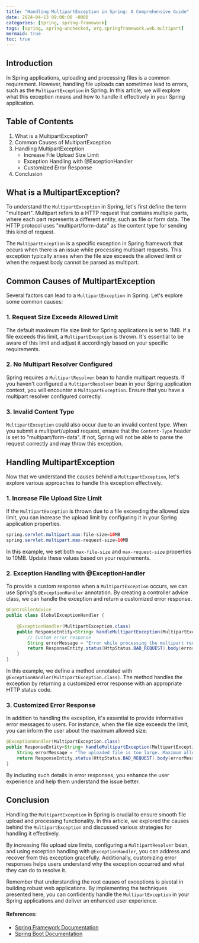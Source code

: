 ```yaml
---
title: "Handling MultipartException in Spring: A Comprehensive Guide"
date: 2024-04-13 09:00:00 -0000
categories: [Spring, spring-framework]
tags: [spring, spring-unchecked, org.springframework.web.multipart]
mermaid: true
toc: true
---
```



## Introduction

In Spring applications, uploading and processing files is a common requirement. However, handling file uploads can sometimes lead to errors, such as the `MultipartException` in Spring. In this article, we will explore what this exception means and how to handle it effectively in your Spring application.

## Table of Contents

1. What is a MultipartException?
2. Common Causes of MultipartException
3. Handling MultipartException
   - Increase File Upload Size Limit 
   - Exception Handling with @ExceptionHandler
   - Customized Error Response
4. Conclusion

## What is a MultipartException?

To understand the `MultipartException` in Spring, let's first define the term "multipart". Multipart refers to a HTTP request that contains multiple parts, where each part represents a different entity, such as file or form data. The HTTP protocol uses "multipart/form-data" as the content type for sending this kind of request.

The `MultipartException` is a specific exception in Spring framework that occurs when there is an issue while processing multipart requests. This exception typically arises when the file size exceeds the allowed limit or when the request body cannot be parsed as multipart.

## Common Causes of MultipartException

Several factors can lead to a `MultipartException` in Spring. Let's explore some common causes:

### 1. Request Size Exceeds Allowed Limit

The default maximum file size limit for Spring applications is set to 1MB. If a file exceeds this limit, a `MultipartException` is thrown. It's essential to be aware of this limit and adjust it accordingly based on your specific requirements.

### 2. No Multipart Resolver Configured

Spring requires a `MultipartResolver` bean to handle multipart requests. If you haven't configured a `MultipartResolver` bean in your Spring application context, you will encounter a `MultipartException`. Ensure that you have a multipart resolver configured correctly.

### 3. Invalid Content Type

`MultipartException` could also occur due to an invalid content type. When you submit a multipart/upload request, ensure that the `Content-Type` header is set to "multipart/form-data". If not, Spring will not be able to parse the request correctly and may throw this exception.

## Handling MultipartException

Now that we understand the causes behind a `MultipartException`, let's explore various approaches to handle this exception effectively.

### 1. Increase File Upload Size Limit

If the `MultipartException` is thrown due to a file exceeding the allowed size limit, you can increase the upload limit by configuring it in your Spring application properties.

```java
spring.servlet.multipart.max-file-size=10MB
spring.servlet.multipart.max-request-size=10MB
```

In this example, we set both `max-file-size` and `max-request-size` properties to 10MB. Update these values based on your requirements.

### 2. Exception Handling with @ExceptionHandler

To provide a custom response when a `MultipartException` occurs, we can use Spring's `@ExceptionHandler` annotation. By creating a controller advice class, we can handle the exception and return a customized error response.

```java
@ControllerAdvice
public class GlobalExceptionHandler {
    
    @ExceptionHandler(MultipartException.class)
    public ResponseEntity<String> handleMultipartException(MultipartException ex) {
        // Custom error response
        String errorMessage = "Error while processing the multipart request.";
        return ResponseEntity.status(HttpStatus.BAD_REQUEST).body(errorMessage);
    }
}
```

In this example, we define a method annotated with `@ExceptionHandler(MultipartException.class)`. The method handles the exception by returning a customized error response with an appropriate HTTP status code.

### 3. Customized Error Response

In addition to handling the exception, it's essential to provide informative error messages to users. For instance, when the file size exceeds the limit, you can inform the user about the maximum allowed size.

```java
@ExceptionHandler(MultipartException.class)
public ResponseEntity<String> handleMultipartException(MultipartException ex) {
    String errorMessage = "The uploaded file is too large. Maximum allowed size is 10MB.";
    return ResponseEntity.status(HttpStatus.BAD_REQUEST).body(errorMessage);
}
```

By including such details in error responses, you enhance the user experience and help them understand the issue better.

## Conclusion

Handling the `MultipartException` in Spring is crucial to ensure smooth file upload and processing functionality. In this article, we explored the causes behind the `MultipartException` and discussed various strategies for handling it effectively.

By increasing file upload size limits, configuring a `MultipartResolver` bean, and using exception handling with `@ExceptionHandler`, you can address and recover from this exception gracefully. Additionally, customizing error responses helps users understand why the exception occurred and what they can do to resolve it.

Remember that understanding the root causes of exceptions is pivotal in building robust web applications. By implementing the techniques presented here, you can confidently handle the `MultipartException` in your Spring applications and deliver an enhanced user experience.

#### References:
- [Spring Framework Documentation](https://docs.spring.io/spring-framework/docs/current/reference/html/web.html#mvc-multipart)
- [Spring Boot Documentation](https://docs.spring.io/spring-boot/docs/current/reference/html/spring-boot-features.html#boot-features-file-upload)
